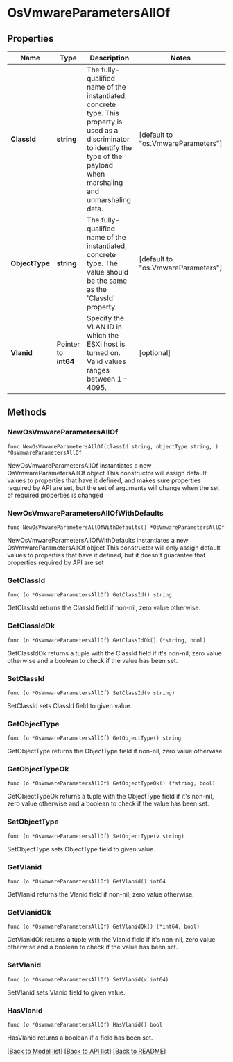 # OsVmwareParametersAllOf

## Properties

Name | Type | Description | Notes
------------ | ------------- | ------------- | -------------
**ClassId** | **string** | The fully-qualified name of the instantiated, concrete type. This property is used as a discriminator to identify the type of the payload when marshaling and unmarshaling data. | [default to "os.VmwareParameters"]
**ObjectType** | **string** | The fully-qualified name of the instantiated, concrete type. The value should be the same as the &#39;ClassId&#39; property. | [default to "os.VmwareParameters"]
**Vlanid** | Pointer to **int64** | Specify the VLAN ID in which the ESXi host is turned on. Valid values ranges between 1 – 4095. | [optional] 

## Methods

### NewOsVmwareParametersAllOf

`func NewOsVmwareParametersAllOf(classId string, objectType string, ) *OsVmwareParametersAllOf`

NewOsVmwareParametersAllOf instantiates a new OsVmwareParametersAllOf object
This constructor will assign default values to properties that have it defined,
and makes sure properties required by API are set, but the set of arguments
will change when the set of required properties is changed

### NewOsVmwareParametersAllOfWithDefaults

`func NewOsVmwareParametersAllOfWithDefaults() *OsVmwareParametersAllOf`

NewOsVmwareParametersAllOfWithDefaults instantiates a new OsVmwareParametersAllOf object
This constructor will only assign default values to properties that have it defined,
but it doesn't guarantee that properties required by API are set

### GetClassId

`func (o *OsVmwareParametersAllOf) GetClassId() string`

GetClassId returns the ClassId field if non-nil, zero value otherwise.

### GetClassIdOk

`func (o *OsVmwareParametersAllOf) GetClassIdOk() (*string, bool)`

GetClassIdOk returns a tuple with the ClassId field if it's non-nil, zero value otherwise
and a boolean to check if the value has been set.

### SetClassId

`func (o *OsVmwareParametersAllOf) SetClassId(v string)`

SetClassId sets ClassId field to given value.


### GetObjectType

`func (o *OsVmwareParametersAllOf) GetObjectType() string`

GetObjectType returns the ObjectType field if non-nil, zero value otherwise.

### GetObjectTypeOk

`func (o *OsVmwareParametersAllOf) GetObjectTypeOk() (*string, bool)`

GetObjectTypeOk returns a tuple with the ObjectType field if it's non-nil, zero value otherwise
and a boolean to check if the value has been set.

### SetObjectType

`func (o *OsVmwareParametersAllOf) SetObjectType(v string)`

SetObjectType sets ObjectType field to given value.


### GetVlanid

`func (o *OsVmwareParametersAllOf) GetVlanid() int64`

GetVlanid returns the Vlanid field if non-nil, zero value otherwise.

### GetVlanidOk

`func (o *OsVmwareParametersAllOf) GetVlanidOk() (*int64, bool)`

GetVlanidOk returns a tuple with the Vlanid field if it's non-nil, zero value otherwise
and a boolean to check if the value has been set.

### SetVlanid

`func (o *OsVmwareParametersAllOf) SetVlanid(v int64)`

SetVlanid sets Vlanid field to given value.

### HasVlanid

`func (o *OsVmwareParametersAllOf) HasVlanid() bool`

HasVlanid returns a boolean if a field has been set.


[[Back to Model list]](../README.md#documentation-for-models) [[Back to API list]](../README.md#documentation-for-api-endpoints) [[Back to README]](../README.md)


